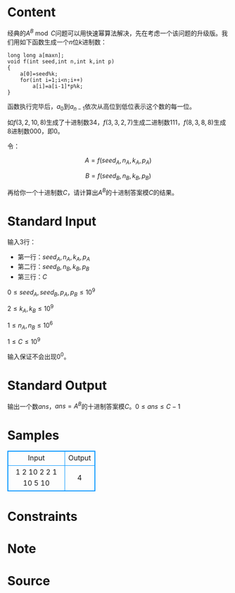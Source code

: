
# Content

经典的$A^B\bmod C$问题可以用快速幂算法解决，先在考虑一个该问题的升级版。我们用如下函数生成一个$n$位$k$进制数：

```
long long a[maxn];
void f(int seed,int n,int k,int p)
{
    a[0]=seed%k;
    for(int i=1;i<n;i++)
        a[i]=a[i-1]*p%k;
}
```

函数执行完毕后，$a_0$到$a_{n-1}$依次从高位到低位表示这个数的每一位。

如$f(3,2,10,8)$生成了十进制数$34$，$f(3,3,2,7)$生成二进制数$111$，$f(8,3,8,8)$生成$8$进制数$000$，即$0$。

令：

$$A=f(seed_A,n_A,k_A,p_A)$$

$$B=f(seed_B,n_B,k_B,p_B)$$

再给你一个十进制数$C$，请计算出$A^B$的十进制答案模$C$的结果。

# Standard Input

输入$3$行：
* 第一行：$seed_A,n_A,k_A,p_A$
* 第二行：$seed_B,n_B,k_B,p_B$
* 第三行：$C$

$0\leq seed_A, seed_B, p_A, p_B\leq 10^9$

$2\leq k_A, k_B\leq 10^9$

$1\leq n_A, n_B\leq 10^6$

$1\leq C\leq 10^9$

输入保证不会出现$0^0$。

# Standard Output

输出一个数$ans$，$ans=A^B$的十进制答案模$C$。$0\leq ans\leq C - 1$

# Samples

<style>
        table,table tr th, table tr td { border:1px solid #0094ff; }
        table { width: 200px; min-height: 25px; line-height: 25px; text-align: center; border-collapse: collapse;}   
    </style>
<table>
	<tr>
		<td>Input</td>
		<td>Output</td>
	</tr>
<tr><td>1 2 10 2
2 1 10 5
10</td><td>4</td></tr></table>


# Constraints



# Note



# Source


